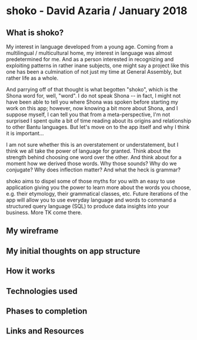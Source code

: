 # shoko - David Azaria / January 2018

## What is shoko?
My interest in language developed from a young age. Coming from a multilingual / multicultural home, my interest in language was almost predetermined for me. And as a person interested in recognizing and exploiting patterns in rather inane subjects, one might say a project like this one has been a culmination of not just my time at General Assembly, but rather life as a whole. 

And parrying off of that thought is what begotten "shoko", which is the Shona word for, well, "word". I do not speak Shona -- in fact, I might not have been able to tell you where Shona was spoken before starting my work on this app; however, now knowing a bit more about Shona, and I suppose myself, I can tell you that from a meta-perspective, I'm not surprised I spent quite a bit of time reading about its origins and relationship to other Bantu languages. But let's move on to the app itself and why I think it is important...

I am not sure whether this is an overstatement or understatement, but I think we all take the power of language for granted. Think about the strength behind choosing one word over the other. And think about for a moment how we derived those words. Why those sounds? Why do we conjugate? Why does inflection matter? And what the heck is grammar? 

shoko aims to dispel some of those myths for you with an easy to use application giving you the power to learn more about the words you choose, e.g. their etymology, their grammatical classes, etc. Future iterations of the app will allow you to use everyday language and words to command a structured query language (SQL) to produce data insights into your business. More TK come there.  

## My wireframe

## My initial thoughts on app structure 

## How it works

## Technologies used

## Phases to completion

## Links and Resources
